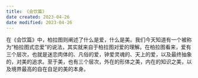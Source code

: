 ```yaml
---
title: 《会饮篇》
date created: 2023-04-26
date modified: 2023-04-26
---
```


在《会饮篇》中，柏拉图则阐述了什么是爱，什么是美。我们今天知道有一个被称为“柏拉图式恋爱”的说法，其实就来自于柏拉图对爱的理解。在柏拉图看来，爱有三个层次，也就是迷恋肉体的、凡俗的爱，钟爱灵魂的、天上的爱，以及最终抽象的，对美的追求。至于美，也有三个层次，外在的形体之美，内在的知识之美，以及境界最高的自在自足的美的本身。
